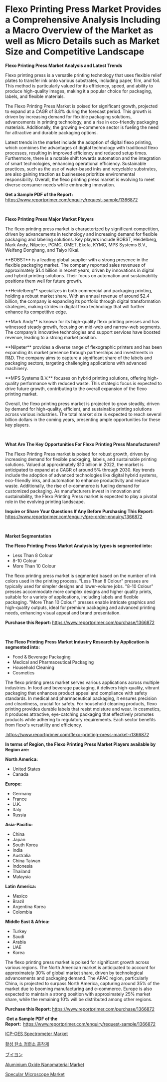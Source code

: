 <p><h1>Flexo Printing Press Market Provides a Comprehensive Analysis Including a Macro Overview of the Market as well as Micro Details such as Market Size and Competitive Landscape</h1></p><p><strong>Flexo Printing Press Market Analysis and Latest Trends</strong></p>
<p><p>Flexo printing press is a versatile printing technology that uses flexible relief plates to transfer ink onto various substrates, including paper, film, and foil. This method is particularly valued for its efficiency, speed, and ability to produce high-quality images, making it a popular choice for packaging, labels, and flexible materials.</p><p>The Flexo Printing Press Market is poised for significant growth, projected to expand at a CAGR of 8.8% during the forecast period. This growth is driven by increasing demand for flexible packaging solutions, advancements in printing technology, and a rise in eco-friendly packaging materials. Additionally, the growing e-commerce sector is fueling the need for attractive and durable packaging options.</p><p>Latest trends in the market include the adoption of digital flexo printing, which combines the advantages of digital technology with traditional flexo processes, resulting in improved efficiency and reduced setup times. Furthermore, there is a notable shift towards automation and the integration of smart technologies, enhancing operational efficiency. Sustainable practices, such as the use of water-based inks and recyclable substrates, are also gaining traction as businesses prioritize environmental responsibility. Overall, the flexo printing press market is evolving to meet diverse consumer needs while embracing innovation.</p></p>
<p><strong>Get a Sample PDF of the Report:&nbsp;</strong> <a href="https://www.reportprimer.com/enquiry/request-sample/1366872">https://www.reportprimer.com/enquiry/request-sample/1366872</a></p>
<p>&nbsp;</p>
<p><strong>Flexo Printing Press Major Market Players</strong></p>
<p><p>The flexo printing press market is characterized by significant competition, driven by advancements in technology and increasing demand for flexible packaging and labeling solutions. Key players include BOBST, Heidelberg, Mark Andy, Nilpeter, PCMC, OMET, Ekofa, KYMC, MPS Systems B.V., Weifang Donghang, and Taiyo Kikai.</p><p>**BOBST** is a leading global supplier with a strong presence in the flexible packaging market. The company reported sales revenues of approximately $1.4 billion in recent years, driven by innovations in digital and hybrid printing solutions. Their focus on automation and sustainability positions them well for future growth.</p><p>**Heidelberg** specializes in both commercial and packaging printing, holding a robust market share. With an annual revenue of around $2.4 billion, the company is expanding its portfolio through digital transformation strategies, making strides in digital flexo technology that will further enhance its competitive edge.</p><p>**Mark Andy** is known for its high-quality flexo printing presses and has witnessed steady growth, focusing on mid-web and narrow-web segments. The company’s innovative technologies and support services have boosted revenue, leading to a strong market position.</p><p>**Nilpeter** provides a diverse range of flexographic printers and has been expanding its market presence through partnerships and investments in R&D. The company aims to capture a significant share of the labels and packaging sectors, targeting challenging applications with advanced machinery.</p><p>**MPS Systems B.V.** focuses on hybrid printing solutions, offering high-quality performance with reduced waste. This strategic focus is expected to drive future growth, contributing to the overall expansion of the flexo printing market.</p><p>Overall, the flexo printing press market is projected to grow steadily, driven by demand for high-quality, efficient, and sustainable printing solutions across various industries. The total market size is expected to reach several billion dollars in the coming years, presenting ample opportunities for these key players.</p></p>
<p>&nbsp;</p>
<p><strong>What Are The Key Opportunities For Flexo Printing Press Manufacturers?</strong></p>
<p><p>The Flexo Printing Press market is poised for robust growth, driven by increasing demand for flexible packaging, labels, and sustainable printing solutions. Valued at approximately $10 billion in 2022, the market is anticipated to expand at a CAGR of around 5% through 2030. Key trends include the adoption of advanced technologies like digital hybrid systems, eco-friendly inks, and automation to enhance productivity and reduce waste. Additionally, the rise of e-commerce is fueling demand for customized packaging. As manufacturers invest in innovation and sustainability, the Flexo Printing Press market is expected to play a pivotal role in the evolving printing landscape.</p></p>
<p><strong>Inquire or Share Your Questions If Any Before Purchasing This Report:</strong> <a href="https://www.reportprimer.com/enquiry/pre-order-enquiry/1366872">https://www.reportprimer.com/enquiry/pre-order-enquiry/1366872</a></p>
<p>&nbsp;</p>
<p><strong>Market Segmentation</strong></p>
<p><strong>The Flexo Printing Press Market Analysis by types is segmented into:</strong></p>
<p><ul><li>Less Than 8 Colour</li><li>8-10 Colour</li><li>More Than 10 Colour</li></ul></p>
<p><p>The flexo printing press market is segmented based on the number of ink colors used in the printing process. "Less Than 8 Colour" presses are typically used for simpler designs and lower-volume jobs. "8-10 Colour" presses accommodate more complex designs and higher quality prints, suitable for a variety of applications, including labels and flexible packaging. "More Than 10 Colour" presses enable intricate graphics and high-quality outputs, ideal for premium packaging and advanced printing needs, enhancing visual appeal and brand presentation.</p></p>
<p><strong>Purchase this Report:&nbsp;</strong><a href="https://www.reportprimer.com/purchase/1366872">https://www.reportprimer.com/purchase/1366872</a></p>
<p>&nbsp;</p>
<p><strong>The Flexo Printing Press Market Industry Research by Application is segmented into:</strong></p>
<p><ul><li>Food & Beverage Packaging</li><li>Medical and Pharmaceutical Packaging</li><li>Household Cleaning</li><li>Cosmetics</li></ul></p>
<p><p>The flexo printing press market serves various applications across multiple industries. In food and beverage packaging, it delivers high-quality, vibrant packaging that enhances product appeal and compliance with safety standards. In medical and pharmaceutical packaging, it ensures precision and cleanliness, crucial for safety. For household cleaning products, flexo printing provides durable labels that resist moisture and wear. In cosmetics, it produces attractive, eye-catching packaging that effectively promotes products while adhering to regulatory requirements. Each sector benefits from flexo's versatility and efficiency.</p></p>
<p><a href="https://www.reportprimer.com/flexo-printing-press-market-r1366872">&nbsp;https://www.reportprimer.com/flexo-printing-press-market-r1366872</a></p>
<p><strong>In terms of Region, the Flexo Printing Press Market Players available by Region are:</strong></p>
<p>
    <p> <strong> North America: </strong>
        <ul>
            <li>United States</li>
            <li>Canada</li>
        </ul>
        </p> 
    <p> <strong> Europe: </strong>
        <ul>
            <li>Germany</li>
            <li>France</li>
            <li>U.K.</li>
            <li>Italy</li>
            <li>Russia</li>
        </ul>
        </p> 
    <p> <strong> Asia-Pacific: </strong>
        <ul>
            <li>China</li>
            <li>Japan</li>
            <li>South Korea</li>
            <li>India</li>
            <li>Australia</li>
            <li>China Taiwan</li>
            <li>Indonesia</li>
            <li>Thailand</li>
            <li>Malaysia</li>
        </ul>
        </p> 
    <p> <strong> Latin America: </strong>
        <ul>
            <li>Mexico</li>
            <li>Brazil</li>
            <li>Argentina Korea</li>
            <li>Colombia</li>
        </ul>
        </p> 
    <p> <strong> Middle East & Africa: </strong>
        <ul>
            <li>Turkey</li>
            <li>Saudi</li>
            <li>Arabia</li>
            <li>UAE</li>
            <li>Korea</li>
        </ul>
    </p>
    </p>
<p><p>The flexo printing press market is poised for significant growth across various regions. The North American market is anticipated to account for approximately 30% of global market share, driven by technological advancements and packaging demand. The APAC region, particularly China, is projected to surpass North America, capturing around 35% of the market due to booming manufacturing and e-commerce. Europe is also expected to maintain a strong position with approximately 25% market share, while the remaining 10% will be distributed among other regions.</p></p>
<p><strong>Purchase this Report: </strong><a href="https://www.reportprimer.com/purchase/1366872">https://www.reportprimer.com/purchase/1366872</a></p>
<p>&nbsp;<strong>Get a Sample PDF of the Report:&nbsp;&nbsp;</strong><a href="https://www.reportprimer.com/enquiry/request-sample/1366872">https://www.reportprimer.com/enquiry/request-sample/1366872</a></p>
<p><strong></strong></p>
<p><p><a href="https://www.linkedin.com/pulse/evaluating-global-icp-oes-spectrometer-market-trends-growth-opportunities-u5fpe?trackingId=PRE6meRoT6CVTrWR%2BT1LyA%3D%3D">ICP-OES Spectrometer Market</a></p><p><a href="https://medium.com/@coremtymerich56566/%ED%99%9C%EC%84%B1%ED%83%84-%EC%A0%95%EC%A0%9C-%ED%9D%A1%EC%B0%A9%EC%A0%9C-%EC%8B%9C%EC%9E%A5-%ED%83%90%EC%83%89-2024%EB%85%84%EB%B6%80%ED%84%B0-2031%EB%85%84%EA%B9%8C%EC%A7%80%EC%9D%98-%EC%A0%84%EB%AC%B8%EA%B0%80-%EB%B6%84%EC%84%9D-%EB%B0%8F-%EC%8B%9C%EC%9E%A5-%EC%98%88%EC%B8%A1-45694c4b122b?postPublishedType=repub">활성 탄소 정련소 흡착제</a></p><p><a href="https://medium.com/@lavonnedefsmc/%E3%83%96%E3%82%A4%E3%83%A8%E3%83%B3%E5%B8%82%E5%A0%B4-%E3%82%B0%E3%83%AD%E3%83%BC%E3%83%90%E3%83%AB%E5%B8%82%E5%A0%B4%E3%81%AE%E3%83%88%E3%83%AC%E3%83%B3%E3%83%89%E3%81%A8%E5%B8%82%E5%A0%B4%E4%BA%88%E6%B8%AC-2024%E5%B9%B4-2031%E5%B9%B4-434fd3992110?postPublishedType=repub">ブイヨン</a></p><p><a href="https://issuu.com/reportprime-2/docs/aluminium-oxide-nanomaterial-market_be014c2ba7bfd2">Aluminium Oxide Nanomaterial Market</a></p><p><a href="https://www.linkedin.com/pulse/global-perspectives-specular-microscope-market-trends-challenges-xw1ue?trackingId=hqMpp19pQfmgAYK0ocAicA%3D%3D">Specular Microscope Market</a></p></p>